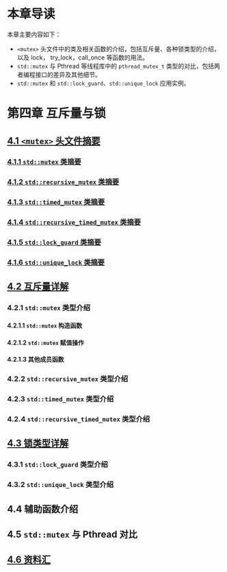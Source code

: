 ﻿# 本章导读 #

本章主要内容如下：

- `<mutex>` 头文件中的类及相关函数的介绍，包括互斥量、各种锁类型的介绍，以及 lock， try_lock，call_once 等函数的用法。
- `std::mutex` 与 Pthread 等线程库中的 `pthread_mutex_t` 类型的对比，包括两者编程接口的差异及其他细节。
- `std::mutex` 和 `std::lock_guard`、`std::unique_lock` 应用实例。

# 第四章 互斥量与锁 #

## [4.1 `<mutex>` 头文件摘要](https://github.com/forhappy/A-Detailed-Cplusplus-Concurrency-Tutorial/blob/master/zh/chapter4-Mutex/4.1%20Mutex-header-synopsis.md) ##
### [4.1.1 `std::mutex` 类摘要](https://github.com/forhappy/A-Detailed-Cplusplus-Concurrency-Tutorial/blob/master/zh/chapter4-Mutex/4.1%20Mutex-header-synopsis.md#411-stdmutex-%E7%B1%BB%E6%91%98%E8%A6%81) ###
### [4.1.2 `std::recursive_mutex` 类摘要](https://github.com/forhappy/A-Detailed-Cplusplus-Concurrency-Tutorial/blob/master/zh/chapter4-Mutex/4.1%20Mutex-header-synopsis.md#412-stdrecursive_mutex-%E7%B1%BB%E6%91%98%E8%A6%81) ###
### [4.1.3 `std::timed_mutex` 类摘要](https://github.com/forhappy/A-Detailed-Cplusplus-Concurrency-Tutorial/blob/master/zh/chapter4-Mutex/4.1%20Mutex-header-synopsis.md#413-stdtimed_mutex-%E7%B1%BB%E6%91%98%E8%A6%81) ###
### [4.1.4 `std::recursive_timed_mutex` 类摘要](https://github.com/forhappy/A-Detailed-Cplusplus-Concurrency-Tutorial/blob/master/zh/chapter4-Mutex/4.1%20Mutex-header-synopsis.md#414-stdrecursive_timed_mutex-%E7%B1%BB%E6%91%98%E8%A6%81) ###
### [4.1.5 `std::lock_guard` 类摘要](https://github.com/forhappy/A-Detailed-Cplusplus-Concurrency-Tutorial/blob/master/zh/chapter4-Mutex/4.1%20Mutex-header-synopsis.md#415-stdlock_guard-%E7%B1%BB%E6%91%98%E8%A6%81) ###
### [4.1.6 `std::unique_lock` 类摘要](https://github.com/forhappy/A-Detailed-Cplusplus-Concurrency-Tutorial/blob/master/zh/chapter4-Mutex/4.1%20Mutex-header-synopsis.md#416-stdunique_lock-%E7%B1%BB%E6%91%98%E8%A6%81) ###

## [4.2 互斥量详解](https://github.com/forhappy/A-Detailed-Cplusplus-Concurrency-Tutorial/blob/master/zh/chapter4-Mutex/4.2%20Mutex-tutorial.md) ##
### 4.2.1 `std::mutex` 类型介绍 ###
#### 4.2.1.1 `std::mutex` 构造函数 ####
#### 4.2.1.2 `std::mutex` 赋值操作 ####
#### 4.2.1.3 其他成员函数 ####
### 4.2.2 `std::recursive_mutex` 类型介绍 ###
### 4.2.3 `std::timed_mutex` 类型介绍 ###
### 4.2.4 `std::recursive_timed_mutex` 类型介绍 ###

## [4.3 锁类型详解](https://github.com/forhappy/A-Detailed-Cplusplus-Concurrency-Tutorial/blob/master/zh/chapter4-Mutex/4.3%20Lock-tutorial.md) ##
### 4.3.1 `std::lock_guard` 类型介绍 ###
### 4.3.2 `std::unique_lock` 类型介绍 ###

## 4.4 辅助函数介绍 ##

## 4.5 `std::mutex` 与 Pthread 对比 ##

## [4.6 资料汇](https://github.com/forhappy/A-Detailed-Cplusplus-Concurrency-Tutorial/blob/master/zh/chapter4-Mutex/web-resources.md) ##